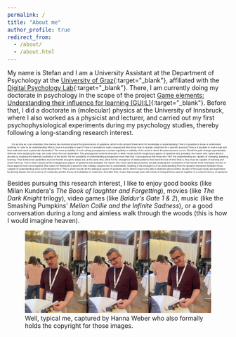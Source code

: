 ```yaml
---
permalink: /
title: "About me"
author_profile: true
redirect_from: 
  - /about/
  - /about.html
---
```


My name is Stefan and I am a University Assistant at the Department of Psychology at the [University of Graz](https://www.uni-graz.at/en/){:target="_blank"}, affiliated with the [Digital Psychology Lab](https://digilab.uni-graz.at/en/){:target="_blank"}. There, I am currently doing my doctorate in psychology in the scope of the project [Game elements: Understanding their influence for learning (GUI:L)](https://stefaneha.github.io/projects/game_elements/){:target="_blank"}. Before that, I did a doctorate in (molecular) physics at the University of Innsbruck, where I also worked as a physicist and lecturer, and carried out my first psychophysiological experiments during my psychology studies, thereby following a long-standing research interest.

<p style="text-indent:10px;font-size:6px;"><small>For as long as I can remember, this interest has revolved around the phenomenon of episteme, which is the ancient Greek word for knowledge or understanding. How is it possible to know or understand anything or come to an understanding (that is, how is it possible to learn)? How is it possible to read a manual and then know how to operate a machine for a specific purpose? How is it possible to read a map and then walk and reach a particular destination? The mere possibility of such a thing presupposes a certain regularity or stability of the world in which this phenomenon occurs. Would the path change unpredictably while we were studying the map, we could never find our destination. This presupposed external structure is what I would call the exogenuous aspect of episteme and, probably, the reason why I spent about a decade on studying the material constitution of the world. Yet the possibility of understanding presupposes more than that. It presupposes that those who *do* the understanding are capable of changing, adapting, learning. Their behavioral capabilities must be flexible enough to adapt, but, at the same time, allow for the emergence of stable patterns that stand the test of time (that is, they must be capable of learning and show memory). This is what I would call the endogenuous aspect of episteme and, probably, the reason why I have spent about another decade studying the constitution of the human mind. And lastly, the two of those aspects must come together (the reason for Nietzsche's assertion that it always requires two to understand), resulting in the emergence of an understanding from the dynamic interaction between those capable of understanding and a world allowing for it. This is what I would call the dialogical aspect of episteme and to which I hope to be able to dedicate about another decade of focussed study and exploration by delving deeper into the science of complexity and the theory of probability (or induction). And after that, I hope, that enough years will remain to bring all three aspects together in a coherent theory of episteme.</small></p>

Besides pursuing this research interest, I like to enjoy good books (like Milan Kundera's *The Book of laughter and Forgetting*), movies (like *The Dark Knight* trilogy), video games (like *Baldur's Gate 1 & 2*), music (like the Smashing Pumpkins' *Mellon Collie and the Infinite Sadness*), or a good conversation during a long and aimless walk through the woods (this is how I would imagine heaven). 

<figure>
  <img src="/images/DGPs_collage.jpg"/>
  <figcaption><footer>Well, typical me, captured by Hanna Weber who also formally holds the copyright for those images.</footer></figcaption>
</figure>